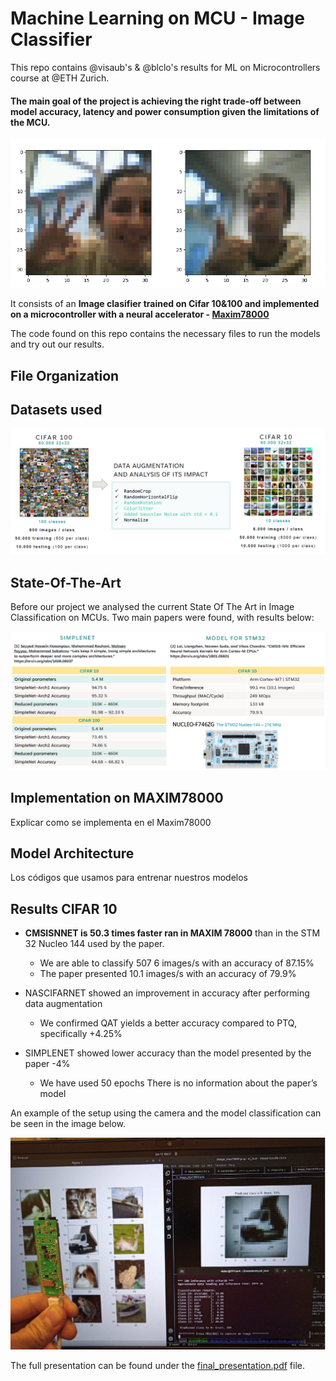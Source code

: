 # Machine Learning on MCU - Image Classifier

This repo contains @visaub's & @blclo's results for ML on Microcontrollers course at @ETH Zurich.
#### The main goal of the project is achieving the **right trade-off** between **model accuracy, latency and power consumption** given the limitations of the MCU. 

![intro_image_taken_with_mcu](media/welcome_picture.png)

It consists of an **Image clasifier trained on Cifar 10&100 and implemented on a microcontroller with a neural accelerator - [Maxim78000](https://github.com/MaximIntegratedAI/MaximAI_Documentation/blob/master/MAX78000_Feather/README.md)**

The code found on this repo contains the necessary files to run the models and try out our results.

## File Organization

## Datasets used
![datasets](media/dataset_presentation.png)

## State-Of-The-Art
Before our project we analysed the current State Of The Art in Image Classification on MCUs. Two main papers were found, with results below:

![stateart](media/state-of-the-art.png)

## Implementation on MAXIM78000
Explicar como se implementa en el Maxim78000

## Model Architecture

Los códigos que usamos para entrenar nuestros modelos

## Results CIFAR 10
- **CMSISNNET is 50.3 times faster ran in MAXIM 78000** than in the STM 32 Nucleo 144 used by the paper.
    - We are able to classify 507 6 images/s with an accuracy of 87.15%
    - The paper presented 10.1 images/s with an accuracy of 79.9%

- NASCIFARNET showed an improvement in accuracy after performing data augmentation 
    - We confirmed QAT yields a better accuracy compared to PTQ, specifically +4.25%

- SIMPLENET showed lower accuracy than the model presented by the paper -4%
    - We have used 50 epochs There is no information about the paper’s model

An example of the setup using the camera and the model classification can be seen in the image below.

![results](media/results.png)

The full presentation can be found under the [final_presentation.pdf](https://github.com/blclo/MLonMicrocontrollers/blob/main/final_presentation.pdf) file.
